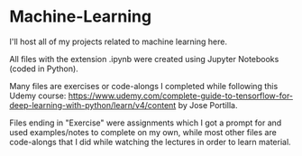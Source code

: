 # Machine-Learning

I'll host all of my projects related to machine learning here.

All files with the extension .ipynb were created using Jupyter Notebooks (coded in Python). 

Many files are exercises or code-alongs I completed while following this Udemy course: https://www.udemy.com/complete-guide-to-tensorflow-for-deep-learning-with-python/learn/v4/content by Jose Portilla. 

Files ending in "Exercise" were assignments which I got a prompt for and used examples/notes to complete on my own, while most other files are code-alongs that I did while watching the lectures in order to learn material.
